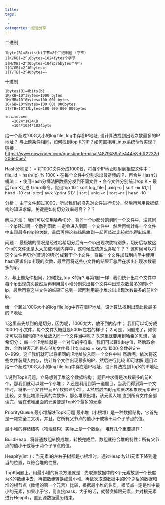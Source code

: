 ```yaml
---
title:
tags:
 -
 -
categories: 经验分享
---
```



二进制
```
1byte(B)=8bits(b)字节=8个二进制位 (字节)
1(K/KB)=2^10bytes=1024bytes个字节
1(M/MB)=2^20bytes=1048576bytes个字节
1(G/GB)=2^30bytes=~
1(T/TB)=2^40bytes=~
```
十进制
```
1bytes(B)=8bits(b)
1K/KB=10^3bytes=1000 bytes
1M/MB=10^6bytes=100 000 bytes
1G/GB=10^9bytes=100 000 000bytes
1T/TB=10^12bytes=100 000 000 000bytes
```
```
1GB=1024MB
   =1024*1024KB
   =104*1024*1024byte

```
给一个超过100G大小的log file, log中存着IP地址, 设计算法找到出现次数最多的IP地址？
与上题条件相同，如何找到top K的IP？如何直接用Linux系统命令实现？
链接：https://www.nowcoder.com/questionTerminal/4879439a1e444e8ebff2232d206e05e7

Hash分桶法：
• 将100G文件分成1000份，将每个IP地址映射到相应文件中：file_id = hash(ip) % 1000
• 在每个文件中分别求出最高频的IP，再合并 Hash分桶法：
• 使用Hash分桶法把数据分发到不同文件
 • 各个文件分别统计top K
• 最后Top K汇总
Linux命令，假设top 10：sort log_file | uniq -c | sort -nr k1,1 | head -10
cat ip.txt| awk '{print $1}' | sort | uniq -c | sort -nr | head -10



分析：
  由于文件超过100G，所以我们必须先对文件进行切分，然后再利用数据结构的知识求解。关键是如何切分效率最高？？？

解决方法：
  我们可以使用哈希切分，将同一个ip都分割到同一个文件中，注意同一个ip经过同一个散列函数 一定会进入到同一个文件中，然后再统计每一个文件中出现最多的ip的次数，最后再将这些结果放到一起再经过比较就能得出结果。

问题：
  最极端的情况是经过哈希切分后有一个ip出现次数特别多，切分后存放这个ip的文件还是太大加载不到内存中，这时候应该怎么办呢？？？
  这时候可以将这个文件再切分(普通的切分)成若干个小文件，将每一个文件加载到内存中使用hash表求出ip出现的次数，最后再将这些小文件的结果汇总后在求出出现次数最多的ip。


2、与上题条件相同，如何找到top K的ip?
  与第1题一样，我们统计出每个文件中每个ip出现的次数然后再利用最小堆分别求出每个文件中出现次数最多的前k个ip，最后再将这些文件的结果汇总到一起再利用最小堆求出出现次数最多的前K个ip。

  给一个超过100G大小的log file,log中存在着IP地址，设计算法找到出现此数最多的IP地址

1.这里首先想到的是切分，因为呢，100G太大，放不到内存中；
我们可以切分成1000个小文件，每个文件大概就是500M左右的样子；
2.可是，问题来了，如何才可以将相同的IP地址放入同一个文件当中呢？
3.这里就要用到哈希的思想，哈希切分；
每一个IP地址就是一个对应的字符串，我们可以算出key值，然后取余数，余数就表示的是存储的文件号
比如index = key% 1000;余数必定在 0~999，这样我们就可以将相同的IP地址放入同一个文件中啦
然后呢，依次将这些文件装载入内存，统计每个文件出现最多的IP，然后进行比较
即可求解
题目2:
给一个超过100G大小的log file,log中存在着IP地址，设计算法找到TopK的IP地址

1.说到TopK问题，立马想到了堆这个数据结构；
题目中求得是次数最多的前K个，那我们就可以建一个小堆；
2.还是利用到第一道题目，当我们得到第一个文件时，将第一个文件中前K个数据建小堆；
3.然后后面的元素依次和堆顶元素进行比较，如果比堆顶元素的次数多，那么堆顶出堆，该元素入堆
直到所有文件全部读完，留在该堆里面的元素便是TopK个最多的元素




PriorityQueue 最小堆解决TopK问题
最小堆（小根堆）是一种数据结构，它首先是一颗完全二叉树，并且，它所有父节点的值小于或等于两个子节点的值。

最小堆的存储结构（物理结构）实际上是一个数组。
堆有几个重要操作：

BuildHeap：将普通数组转换成堆，转换完成后，数组就符合堆的特性：所有父节点的值小于或等于两个子节点的值。

Heapify(int i)：当元素i的左右子树都是小根堆时，通过Heapify让i元素下降到适当的位置，以符合堆的性质。

TopK问题上，用最小堆的解决方法就是：先取源数据中的K个元素放到一个长度为K的数组中去，再把数组转换成最小堆。再依次取源数据中的K个之后的数据和堆的根节点（数组的第一个元素）比较，根据最小堆的性质，根节点一定是堆中最小的元素，如果小于它，则直接pass，大于的话，就替换掉跟元素，并对根元素进行Heapify，直到源数据遍历结束。
